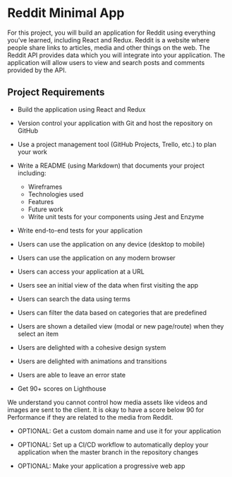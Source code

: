 # Reddit Minimal App

For this project, you will build an application for Reddit using everything you’ve learned, including React and Redux. Reddit is a website where people share links to articles, media and other things on the web. The Reddit API provides data which you will integrate into your application. The application will allow users to view and search posts and comments provided by the API.

## Project Requirements

* Build the application using React and Redux

* Version control your application with Git and host the repository on GitHub

* Use a project management tool (GitHub Projects, Trello, etc.) to plan your work

* Write a README (using Markdown) that documents your project including:

    * Wireframes
    * Technologies used
    * Features
    * Future work
    * Write unit tests for your components using Jest and Enzyme

* Write end-to-end tests for your application

* Users can use the application on any device (desktop to mobile)

* Users can use the application on any modern browser

* Users can access your application at a URL

* Users see an initial view of the data when first visiting the app

* Users can search the data using terms

* Users can filter the data based on categories that are predefined

* Users are shown a detailed view (modal or new page/route) when they select an item

* Users are delighted with a cohesive design system

* Users are delighted with animations and transitions

* Users are able to leave an error state

* Get 90+ scores on Lighthouse

We understand you cannot control how media assets like videos and images are sent to the client. It is okay to have a score below 90 for Performance if they are related to the media from Reddit.

* OPTIONAL: Get a custom domain name and use it for your application

* OPTIONAL: Set up a CI/CD workflow to automatically deploy your application when the master branch in the repository changes

* OPTIONAL: Make your application a progressive web app